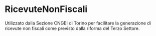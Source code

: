 # RicevuteNonFiscali
Utilizzato dalla Sezione CNGEI di Torino per facilitare la generazione di ricevute non fiscali come previsto dalla riforma del Terzo Settore.



